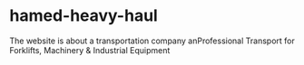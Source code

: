 # hamed-heavy-haul
The website is about a transportation company anProfessional Transport for Forklifts, Machinery &amp; Industrial Equipment
